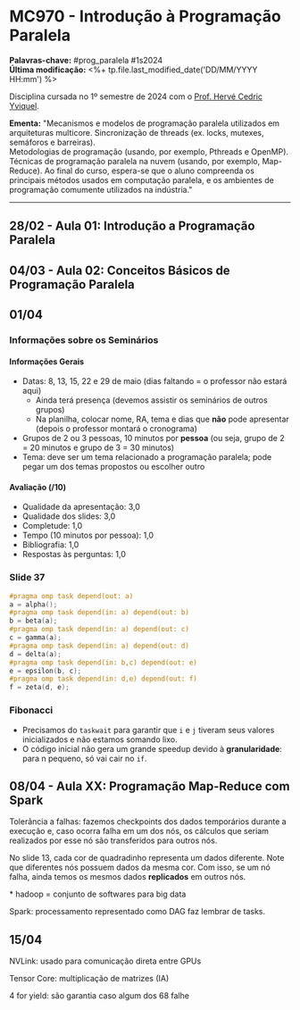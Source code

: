 # MC970 - Introdução à Programação Paralela

**Palavras-chave:** #prog_paralela #1s2024  
**Última modificação:** <%+ tp.file.last_modified_date('DD/MM/YYYY HH:mm') %>  

Disciplina cursada no 1º semestre de 2024 com o [Prof. Hervé Cedric Yviquel](https://ic.unicamp.br/docente/herve-cedric-yviquel/).

**Ementa:** "Mecanismos e modelos de programação paralela utilizados em arquiteturas multicore. Sincronização de threads (ex. locks, mutexes, semáforos e barreiras).  
Metodologias de programação (usando, por exemplo, Pthreads e OpenMP). Técnicas de programação paralela na nuvem (usando, por exemplo, Map-Reduce). Ao final do curso, espera-se que o aluno compreenda os principais métodos usados em computação paralela, e os ambientes de programação comumente utilizados na indústria."

---

## 28/02 - Aula 01: Introdução a Programação Paralela

## 04/03 - Aula 02: Conceitos Básicos de Programação Paralela

## 01/04

### Informações sobre os Seminários

#### Informações Gerais

- Datas: 8, 13, 15, 22 e 29 de maio (dias faltando = o professor não estará aqui)
    - Ainda terá presença (devemos assistir os seminários de outros grupos)
    - Na planilha, colocar nome, RA, tema e dias que **não** pode apresentar (depois o professor montará o cronograma)
- Grupos de 2 ou 3 pessoas, 10 minutos por **pessoa** (ou seja, grupo de 2 = 20 minutos e grupo de 3 = 30 minutos)
- Tema: deve ser um tema relacionado a programação paralela; pode pegar um dos temas propostos ou escolher outro

#### Avaliação (/10)

- Qualidade da apresentação: 3,0
- Qualidade dos slides: 3,0
- Completude: 1,0
- Tempo (10 minutos por pessoa): 1,0
- Bibliografia: 1,0
- Respostas às perguntas: 1,0

### Slide 37

```c
#pragma omp task depend(out: a)
a = alpha();
#pragma omp task depend(in: a) depend(out: b)
b = beta(a);
#pragma omp task depend(in: a) depend(out: c)
c = gamma(a);
#pragma omp task depend(in: a) depend(out: d)
d = delta(a);
#pragma omp task depend(in: b,c) depend(out: e)
e = epsilon(b, c);
#pragma omp task depend(in: d,e) depend(out: f)
f = zeta(d, e);
```

### Fibonacci

- Precisamos do `taskwait` para garantir que `i` e `j` tiveram seus valores inicializados e não estamos somando lixo.
- O código inicial não gera um grande speedup devido à **granularidade**: para n pequeno, só vai cair no `if`.

## 08/04 - Aula XX: Programação Map-Reduce com Spark

Tolerância a falhas: fazemos checkpoints dos dados temporários durante a execução e, caso ocorra falha em um dos nós, os cálculos que seriam realizados por esse nó são transferidos para outros nós.

No slide 13, cada cor de quadradinho representa um dados diferente. Note que diferentes nós possuem dados da mesma cor. Com isso, se um nó falha, ainda temos os mesmos dados **replicados** em outros nós.

\* hadoop = conjunto de softwares para big data

Spark: processamento representado como DAG faz lembrar de tasks.

## 15/04

NVLink: usado para comunicação direta entre GPUs

Tensor Core: multiplicação de matrizes (IA)

4 for yield: são garantia caso algum dos 68 falhe
